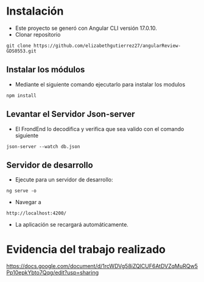 # Instalación
- Este proyecto se generó con Angular CLI versión 17.0.10.
- Clonar repositorio
```
git clone https://github.com/elizabethgutierrez27/angularReview-GDS0553.git
```

## Instalar los módulos
- Mediante el siguiente comando ejecutarlo para instalar los modulos
 ```
 npm install
 ```

## Levantar el Servidor Json-server
- El FrondEnd lo decodifica y verifica que sea valido con el comando siguiente
```
json-server --watch db.json
```

## Servidor de desarrollo
- Ejecute para un servidor de desarrollo:
```
ng serve -o
```
- Navegar a
```
http://localhost:4200/
```
- La aplicación se recargará automáticamente.

# Evidencia del trabajo realizado
https://docs.google.com/document/d/1rcWDVg58iZQlCUF6AtDVZqMuRQw5Pp10epkYbto7Qqg/edit?usp=sharing

